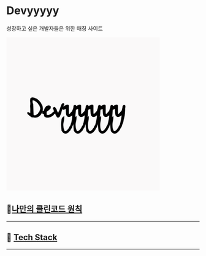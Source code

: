 # Devyyyyy 
성장하고 싶은 개발자들은 위한 매칭 사이트

![](https://github.com/Devyyyyy/.github/blob/main/97608721.png)

## 🎉[나만의 클린코드 원칙](https://github.com/Devyyyyy/.github/tree/main/profile/cleancode)


---

## 📝 [Tech Stack](https://github.com/Devyyyyy/.github/tree/main/profile/techstack)

---
